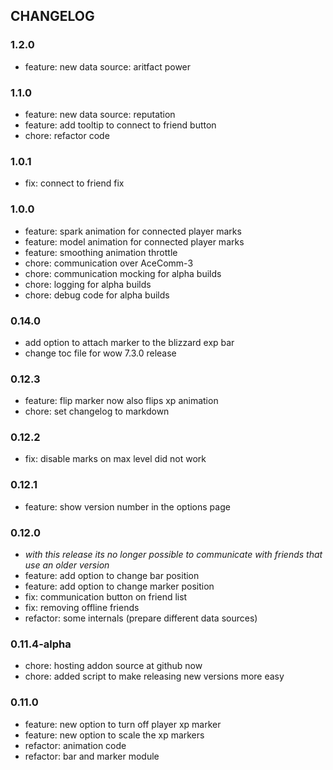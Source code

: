 ## CHANGELOG

### 1.2.0

  * feature: new data source: aritfact power
  
### 1.1.0

  * feature: new data source: reputation
  * feature: add tooltip to connect to friend button
  * chore: refactor code

### 1.0.1

  * fix: connect to friend fix

### 1.0.0

  * feature: spark animation for connected player marks
  * feature: model animation for connected player marks
  * feature: smoothing animation throttle
  * chore: communication over AceComm-3
  * chore: communication mocking for alpha builds
  * chore: logging for alpha builds
  * chore: debug code for alpha builds

### 0.14.0 

  * add option to attach marker to the blizzard exp bar
  * change toc file for wow 7.3.0 release

### 0.12.3

  * feature: flip marker now also flips xp animation
  * chore: set changelog to markdown

### 0.12.2

  * fix: disable marks on max level did not work

### 0.12.1

  * feature: show version number in the options page

### 0.12.0

  * *with this release its no longer possible to communicate with friends that use an older version*
  * feature: add option to change bar position
  * feature: add option to change marker position
  * fix: communication button on friend list
  * fix: removing offline friends
  * refactor: some internals (prepare different data sources)

### 0.11.4-alpha

  * chore: hosting addon source at github now
  * chore: added script to make releasing new versions more easy

### 0.11.0

  * feature: new option to turn off player xp marker
  * feature: new option to scale the xp markers
  * refactor: animation code
  * refactor: bar and marker module
